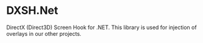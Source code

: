 # DXSH.Net
DirectX (Direct3D) Screen Hook for .NET. This library is used for injection of overlays in our other projects.

